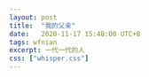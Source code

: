 ```yaml
---
layout: post
title:  "我的父亲"
date:   2020-11-17 15:48:00 UTC+8
tags: wfnian
excerpt: 一代一代的人
css: ["whisper.css"]
---
```


  
